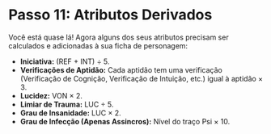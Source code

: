 # Passo 11: Atributos Derivados

Você está quase lá! Agora alguns dos seus atributos precisam ser calculados e adicionadas à sua ficha de personagem:

- **Iniciativa:** (REF + INT) ÷ 5.
- **Verificações de Aptidão:** Cada aptidão tem uma verificação (Verificação de Cognição, Verificação de Intuição, etc.) igual à aptidão × 3.
- **Lucidez:** VON × 2.
- **Limiar de Trauma:** LUC ÷ 5.
- **Grau de Insanidade:** LUC × 2.
- **Grau de Infecção (Apenas Assincros):** Nível do traço Psi × 10.
